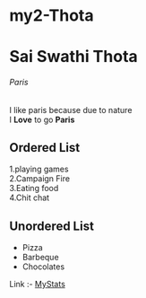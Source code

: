 # my2-Thota
# Sai Swathi Thota
###### Paris
I like paris because due to nature <br>
I **Love** to go **Paris**
## Ordered List
1.playing games<br>
2.Campaign Fire<br>
3.Eating food<br>
4.Chit chat<br>

## Unordered List
* Pizza
* Barbeque
* Chocolates

Link :- [MyStats](MyStats.md)

    
